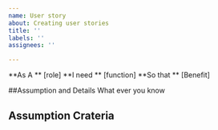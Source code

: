 ```yaml
---
name: User story
about: Creating user stories
title: ''
labels: ''
assignees: ''

---
```


**As A ** [role]
**I need ** [function]
**So that ** [Benefit]

##Assumption and Details 
 What ever you know

## Assumption Crateria
